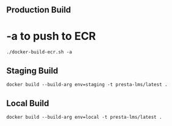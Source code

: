 ## Production Build
# -a to push to ECR
```
./docker-build-ecr.sh -a
```

## Staging Build

```
docker build --build-arg env=staging -t presta-lms/latest .
```

## Local Build

```
docker build --build-arg env=local -t presta-lms/latest .
```
